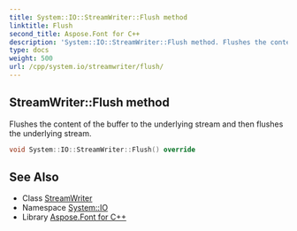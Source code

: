 ```yaml
---
title: System::IO::StreamWriter::Flush method
linktitle: Flush
second_title: Aspose.Font for C++
description: 'System::IO::StreamWriter::Flush method. Flushes the content of the buffer to the underlying stream and then flushes the underlying stream in C++.'
type: docs
weight: 500
url: /cpp/system.io/streamwriter/flush/
---
```

## StreamWriter::Flush method


Flushes the content of the buffer to the underlying stream and then flushes the underlying stream.

```cpp
void System::IO::StreamWriter::Flush() override
```

## See Also

* Class [StreamWriter](../)
* Namespace [System::IO](../../)
* Library [Aspose.Font for C++](../../../)
